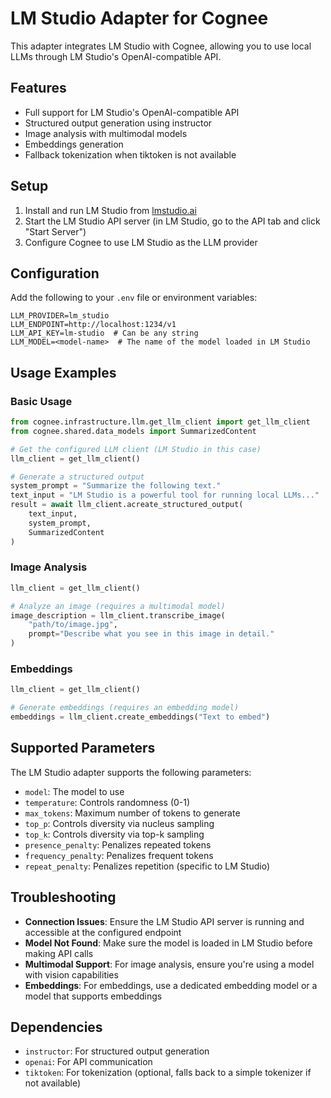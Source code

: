 # LM Studio Adapter for Cognee

This adapter integrates LM Studio with Cognee, allowing you to use local LLMs through LM Studio's OpenAI-compatible API.

## Features

- Full support for LM Studio's OpenAI-compatible API
- Structured output generation using instructor
- Image analysis with multimodal models
- Embeddings generation
- Fallback tokenization when tiktoken is not available

## Setup

1. Install and run LM Studio from [lmstudio.ai](https://lmstudio.ai/)
2. Start the LM Studio API server (in LM Studio, go to the API tab and click "Start Server")
3. Configure Cognee to use LM Studio as the LLM provider

## Configuration

Add the following to your `.env` file or environment variables:

```
LLM_PROVIDER=lm_studio
LLM_ENDPOINT=http://localhost:1234/v1
LLM_API_KEY=lm-studio  # Can be any string
LLM_MODEL=<model-name>  # The name of the model loaded in LM Studio
```

## Usage Examples

### Basic Usage

```python
from cognee.infrastructure.llm.get_llm_client import get_llm_client
from cognee.shared.data_models import SummarizedContent

# Get the configured LLM client (LM Studio in this case)
llm_client = get_llm_client()

# Generate a structured output
system_prompt = "Summarize the following text."
text_input = "LM Studio is a powerful tool for running local LLMs..."
result = await llm_client.acreate_structured_output(
    text_input, 
    system_prompt, 
    SummarizedContent
)
```

### Image Analysis

```python
llm_client = get_llm_client()

# Analyze an image (requires a multimodal model)
image_description = llm_client.transcribe_image(
    "path/to/image.jpg", 
    prompt="Describe what you see in this image in detail."
)
```

### Embeddings

```python
llm_client = get_llm_client()

# Generate embeddings (requires an embedding model)
embeddings = llm_client.create_embeddings("Text to embed")
```

## Supported Parameters

The LM Studio adapter supports the following parameters:

- `model`: The model to use
- `temperature`: Controls randomness (0-1)
- `max_tokens`: Maximum number of tokens to generate
- `top_p`: Controls diversity via nucleus sampling
- `top_k`: Controls diversity via top-k sampling
- `presence_penalty`: Penalizes repeated tokens
- `frequency_penalty`: Penalizes frequent tokens
- `repeat_penalty`: Penalizes repetition (specific to LM Studio)

## Troubleshooting

- **Connection Issues**: Ensure the LM Studio API server is running and accessible at the configured endpoint
- **Model Not Found**: Make sure the model is loaded in LM Studio before making API calls
- **Multimodal Support**: For image analysis, ensure you're using a model with vision capabilities
- **Embeddings**: For embeddings, use a dedicated embedding model or a model that supports embeddings

## Dependencies

- `instructor`: For structured output generation
- `openai`: For API communication
- `tiktoken`: For tokenization (optional, falls back to a simple tokenizer if not available)

